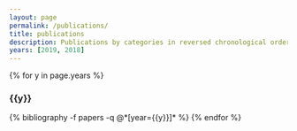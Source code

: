 ```yaml
---
layout: page
permalink: /publications/
title: publications
description: Publications by categories in reversed chronological order. Generated by jekyll-scholar.
years: [2019, 2018]
---
```


{% for y in page.years %}
  <h3 class="year">{{y}}</h3>
  {% bibliography -f papers -q @*[year={{y}}]* %}
{% endfor %}
